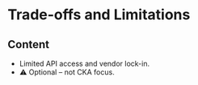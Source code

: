 # Trade-offs and Limitations

## Content

- Limited API access and vendor lock-in.
- ⚠️ Optional – not CKA focus.
